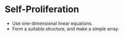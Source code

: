 # Self-Proliferation

-   Use one-dimensional linear equations.
-   Form a suitable structure, and make a simple array.
